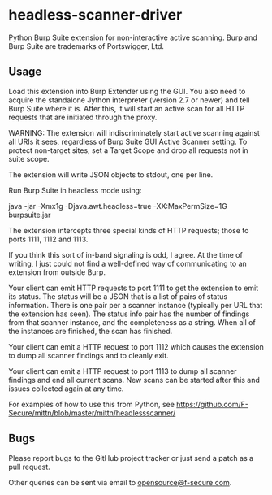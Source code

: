 headless-scanner-driver
=======================

Python Burp Suite extension for non-interactive active scanning.
Burp and Burp Suite are trademarks of Portswigger, Ltd.

Usage
-----

Load this extension into Burp Extender using the GUI. You also need to
acquire the standalone Jython interpreter (version 2.7 or newer) and
tell Burp Suite where it is. After this, it will start an active scan
for all HTTP requests that are initiated through the proxy.

WARNING: The extension will indiscriminately start active scanning against
all URIs it sees, regardless of Burp Suite GUI Active Scanner setting.
To protect non-target sites, set a Target Scope and drop all requests not in suite
scope.

The extension will write JSON objects to stdout, one per line.

Run Burp Suite in headless mode using:

java -jar -Xmx1g -Djava.awt.headless=true -XX:MaxPermSize=1G burpsuite.jar

The extension intercepts three special kinds of HTTP requests; those to
ports 1111, 1112 and 1113.

If you think this sort of in-band signaling is odd, I agree. At the
time of writing, I just could not find a well-defined way of
communicating to an extension from outside Burp.

Your client can emit HTTP requests to port 1111 to get the extension
to emit its status. The status will be a JSON that is a list of pairs
of status information. There is one pair per a scanner instance
(typically per URL that the extension has seen). The status info pair
has the number of findings from that scanner instance, and the
completeness as a string. When all of the instances are finished, the
scan has finished.

Your client can emit a HTTP request to port 1112 which causes the
extension to dump all scanner findings and to cleanly exit.

Your client can emit a HTTP request to port 1113 to dump all scanner
findings and end all current scans. New scans can be started after this
and issues collected again at any time.


For examples of how to use this from Python, see
https://github.com/F-Secure/mittn/blob/master/mittn/headlessscanner/

Bugs
----

Please report bugs to the GitHub project tracker or just send a patch
as a pull request.

Other queries can be sent via email to opensource@f-secure.com.
